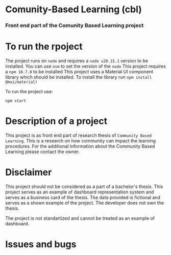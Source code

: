# Comunity-Based Learning (cbl)

[//]: # (---)

### Front end part of the Comunity Based Learning project

# To run the rpoject

[//]: # (---)

 The project runs on `node` and requires a `node v20.15.1` version to be installed. 
 You can use `nvm` to set the version of the `node`
 This project requires a `npm 10.7.0` to be installed 
 This project uses a Material UI component library which should be installed. To install the library run `npm install @mui/material)` 

[//]: # (---)

To run the project use:

``
 npm start
``
# Description of a project

[//]: # (---)

This project is as front end part of research thesis of `Community Based Learning`. This is a research on how community can impact the learning procedures. For the additional information about the Community Based Learning please contact the owner.
 
[//]: # (---)

# Disclaimer

[//]: # (---)

This project should not be considered as a part of a bachelor's thesis. This project serves as an example of dashboard representation system and serves as a business card of the thesis. The data provided is fictional and serves as a shown example of the project. The developer does not own the thesis.

The project is not standartized and cannot be treated as an example of dashboard.

[//]: # (---)



# Issues and bugs

[//]: # (---)



[//]: # (---)


